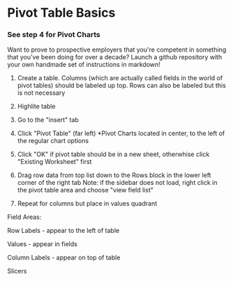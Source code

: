 # Pivot Table Basics

### See step 4 for Pivot Charts

Want to prove to prospective employers that you're competent in something that you've been doing for over a decade?
Launch a github repository with your own handmade set of instructions in markdown!

1. Create a table.
   Columns (which are actually called fields in the world of pivot tables) should be labeled up top.
   Rows can also be labeled but this is not necessary

2. Highlite table

3. Go to the "insert" tab

4. Click "Pivot Table" (far left)
   *Pivot Charts located in center, to the left of the regular chart options

5. Click "OK" if pivot table should be in a new sheet, otherwhise click "Existing Worksheet" first

6. Drag row data from top list down to the Rows block in the lower left corner of the right tab
Note: if the sidebar does not load, right click in the pivot table area and choose "view field list"

7. Repeat for columns but place in values quadrant


Field Areas:

Row Labels - appear to the left of table

Values - appear in fields

Column Labels - appear on top of table

Slicers
